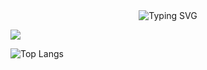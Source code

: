 

  
<center>
<img src="https://readme-typing-svg.herokuapp.com?font=Fira+Code&duration=1000&pause=1000&color=1B2EF7&width=435&lines=%E6%8B%A5%E6%8A%B1WEB3;console.log(%22Hello+WEB3%22)" alt="Typing SVG" />
</center>


<p>
  
![](https://github-readme-stats.vercel.app/api?username=chuguofei)

![Top Langs](https://github-readme-stats.vercel.app/api/top-langs/?username=chuguofei&layout=compact&theme=tokyonight)
  
</p>


<!--
**chuguofei/chuguofei** is a ✨ _special_ ✨ repository because its `README.md` (this file) appears on your GitHub profile.

Here are some ideas to get you started:

- 🔭 I’m currently working on ...
- 🌱 I’m currently learning ...
- 👯 I’m looking to collaborate on ...
- 🤔 I’m looking for help with ...
- 💬 Ask me about ...
- 📫 How to reach me: ...
- 😄 Pronouns: ...
- ⚡ Fun fact: ...
-->
